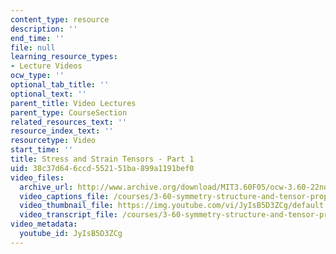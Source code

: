 ```yaml
---
content_type: resource
description: ''
end_time: ''
file: null
learning_resource_types:
- Lecture Videos
ocw_type: ''
optional_tab_title: ''
optional_text: ''
parent_title: Video Lectures
parent_type: CourseSection
related_resources_text: ''
resource_index_text: ''
resourcetype: Video
start_time: ''
title: Stress and Strain Tensors - Part 1
uid: 38c37d64-6ccd-5521-51ba-899a1191bef0
video_files:
  archive_url: http://www.archive.org/download/MIT3.60F05/ocw-3.60-22nov2005-pt1-220k.mp4
  video_captions_file: /courses/3-60-symmetry-structure-and-tensor-properties-of-materials-fall-2005/dea8686dd7905f2f8c6a537e1b15718d_JyIsB5D3ZCg.vtt
  video_thumbnail_file: https://img.youtube.com/vi/JyIsB5D3ZCg/default.jpg
  video_transcript_file: /courses/3-60-symmetry-structure-and-tensor-properties-of-materials-fall-2005/3a8d8be1598804e278a2dbcff438e116_JyIsB5D3ZCg.pdf
video_metadata:
  youtube_id: JyIsB5D3ZCg
---
```

